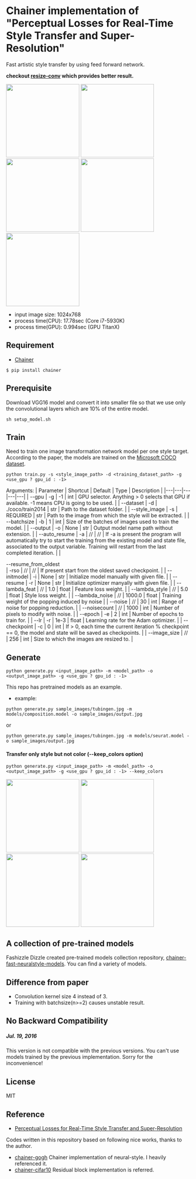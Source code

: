 # Chainer implementation of "Perceptual Losses for Real-Time Style Transfer and Super-Resolution"
Fast artistic style transfer by using feed forward network.

**checkout [resize-conv](https://github.com/yusuketomoto/chainer-fast-neuralstyle/tree/resize-conv) which provides better result.**

<img src="https://raw.githubusercontent.com/yusuketomoto/chainer-fast-neuralstyle/master/sample_images/tubingen.jpg" height="200px">

<img src="https://raw.githubusercontent.com/yusuketomoto/chainer-fast-neuralstyle/master/sample_images/style_1.png" height="200px">
<img src="https://raw.githubusercontent.com/yusuketomoto/chainer-fast-neuralstyle/master/sample_images/output_1.jpg" height="200px">

<img src="https://raw.githubusercontent.com/yusuketomoto/chainer-fast-neuralstyle/master/sample_images/style_2.png" height="200px">
<img src="https://raw.githubusercontent.com/yusuketomoto/chainer-fast-neuralstyle/master/sample_images/output_2.jpg" height="200px">

- input image size: 1024x768
- process time(CPU): 17.78sec (Core i7-5930K)
- process time(GPU): 0.994sec (GPU TitanX)


## Requirement
- [Chainer](https://github.com/pfnet/chainer)
```
$ pip install chainer
```

## Prerequisite
Download VGG16 model and convert it into smaller file so that we use only the convolutional layers which are 10% of the entire model.
```
sh setup_model.sh
```

## Train
Need to train one image transformation network model per one style target.
According to the paper, the models are trained on the [Microsoft COCO dataset](http://mscoco.org/dataset/#download).
```
python train.py -s <style_image_path> -d <training_dataset_path> -g <use_gpu ? gpu_id : -1>
```

Arguments:
| Parameter | Shortcut | Default | Type | Description |
|---|---|---|---|---|
| --gpu | -g | -1 | int | GPU selector. Anything > 0 selects that GPU if available. -1 means CPU is going to be used. |
| --dataset | -d | ./coco/train2014 | str | Path to the dataset folder. |
| --style_image | -s | REQUIRED | str | Path to the image from which the style will be extracted. |
| --batchsize | -b | 1 | int | Size of the batches of images used to train the model. |
| --output | -o | None | str | Output model name path without extension. |
| --auto_resume | -a | // | // | If -a is present the program will automatically try to start the training from the existing model and state file, associated to the output variable. Training will restart from the last completed iteration.  |
| <div style="width:160px">--resume_from_oldest</div> | -rso | // | // | If present start from the oldest saved checkpoint. |
| --initmodel | -i | None | str | Initialize model manually with given file. |
| --resume | -r | None | str | Initialize optimizer manyally with given file.  |
| --lambda_feat | // | 1.0 | float | Feature loss weight. |
| --lambda_style | // | 5.0 | float | Style loss weight. |
| --lambda_noise | // | 1000.0 | float | Training weight of the popping induced by noise |
| --noise | // | 30 | int | Range of noise for popping reduction. |
| --noisecount | // | 1000 | int | Number of pixels to modify with noise. |
| --epoch | -e | 2 | int | Number of epochs to train for. |
| --lr | -r | 1e-3 | float | Learning rate for the Adam optimizer. |
| --checkpoint | -c | 0 | int | If > 0, each time the current iteration % checkpoint == 0, the model and state will be saved as checkpoints. |
| --image_size | // | 256 | int | Size to which the images are resized to. |

## Generate
```
python generate.py <input_image_path> -m <model_path> -o <output_image_path> -g <use_gpu ? gpu_id : -1>
```

This repo has pretrained models as an example.

- example:
```
python generate.py sample_images/tubingen.jpg -m models/composition.model -o sample_images/output.jpg
```
or
```
python generate.py sample_images/tubingen.jpg -m models/seurat.model -o sample_images/output.jpg
```

#### Transfer only style but not color (**--keep_colors option**)
`python generate.py <input_image_path> -m <model_path> -o <output_image_path> -g <use_gpu ? gpu_id : -1> --keep_colors`

<img src="https://raw.githubusercontent.com/yusuketomoto/chainer-fast-neuralstyle/master/sample_images/output_1.jpg" height="200px">
<img src="https://raw.githubusercontent.com/yusuketomoto/chainer-fast-neuralstyle/master/sample_images/output_keep_colors_1.jpg" height="200px">

<img src="https://raw.githubusercontent.com/yusuketomoto/chainer-fast-neuralstyle/master/sample_images/output_2.jpg" height="200px">
<img src="https://raw.githubusercontent.com/yusuketomoto/chainer-fast-neuralstyle/master/sample_images/output_keep_colors_2.jpg" height="200px">


## A collection of pre-trained models
Fashizzle Dizzle created pre-trained models collection repository, [chainer-fast-neuralstyle-models](https://github.com/gafr/chainer-fast-neuralstyle-models). You can find a variety of models.

## Difference from paper
- Convolution kernel size 4 instead of 3.
- Training with batchsize(n>=2) causes unstable result.

## No Backward Compatibility
##### Jul. 19, 2016
This version is not compatible with the previous versions. You can't use models trained by the previous implementation. Sorry for the inconvenience!

## License
MIT

## Reference
- [Perceptual Losses for Real-Time Style Transfer and Super-Resolution](http://arxiv.org/abs/1603.08155)

Codes written in this repository based on following nice works, thanks to the author.

- [chainer-gogh](https://github.com/mattya/chainer-gogh.git) Chainer implementation of neural-style. I heavily referenced it.
- [chainer-cifar10](https://github.com/mitmul/chainer-cifar10) Residual block implementation is referred.
